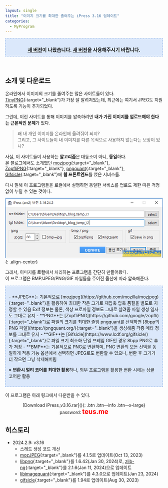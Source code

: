 ```yaml
---
layout: single
title: "이미지 크기를 최대한 줄여주는 iPress 3.16 업데이트"
categories:
  - MyProgram
---
```


<div style="border-style: dashed; border-width: 1px; border-color: #79a5e4; background-color: #dbe8fb; padding: 10px;"><p style="text-align: center; margin-bottom: 0;"><span style="font-size: 1.111em;"><b><a href="/myprogram/iPress-v3.20/">새 버전</a>이 나왔습니다. <a href="/myprogram/iPress-v3.20/">새 버전</a>을 사용해주시기 바랍니다.</b></span></p></div><p><br /></p>

## 소개 및 다운로드

온라인에서 이미지의 크기를 줄여주는 많은 사이트들이 있다.  
[TinyPNG](https://tinypng.com/){:target="_blank"}가 가장 잘 알려져있는데, 최근에는 여기서 JPEG도 지원하도록 기능이 추가되었다.

그런데, 이런 사이트를 통해 이미지를 압축하려면 **내가 가진 이미지를 업로드해야 한다는 근본적인 문제**가 있다.

<div class="quoteMachine">
  <div class="theQuoteLeft">
    <blockquote><span class="quotationMark quotationMark--left"></span >
왜 내 개인 이미지를 온라인에 올려줘야 되지?<br />
그리고, 그 사이트들이 내 이미지를 다른 목적으로 사용하지 않는다는 보장이 있나?
    <span class="quotationMark quotationMark--right"></span ></blockquote>
  </div>
</div>

사실, 이 사이트들이 사용하는 **알고리즘**은 대동소이 아니, **동일**하다.  
본 블로그에서도 소개했던 [mozjpeg](https://github.com/mozilla/mozjpeg){:target="_blank"}, [ZopfliPNG](https://github.com/google/zopfli){:target="_blank"}, [pngquant](https://pngquant.org/){:target="_blank"}, [Gifsicle](https://www.lcdf.org/gifsicle/){:target="_blank"}에 **웹 프론트엔드**를 얹은 서비스들.

다시 말해 이 프로그램들을 로컬에서 실행하면 동일한 서비스를 업로드 제한 따윈 걱정 없이 누릴 수 있는 것이다.

![image](</images/2024-02-09/iPress.png>){: .align-center}

그래서, 이미지를 로컬에서 처리하는 프로그램을 간단히 만들어봤다.  
이 프로그램은 BMP/JPEG/PNG/GIF 파일들을 주어진 옵션에 따라 압축해준다.

<div style="background-color: #DBE8FB; padding: 10px; border: 1px dashed #79A5E4; margin-bottom: 1.2em;"><p style="text-align: center; margin-bottom: 0;"><span style="font-size: 1.111em;">
<div markdown="1">
- **JPEG**는 기본적으로 [mozjpeg](https://github.com/mozilla/mozjpeg){:target="_blank"}을 활용하여 최대한 작은 크기로 재압축  
압축 품질을 별도로 지정할 수 있음  
Exif 정보는 물론, 색상 프로파일 정보도 그대로 살려줌  
파일 생성 일자도 그대로 유지
- **PNG**는 [ZopfliPNG](https://github.com/google/zopfli){:target="_blank"}로 파일의 크기를 최대한 줄임  
pngquant를 선택하면 [8bpp의 PNG 파일](https://pngquant.org/){:target="_blank"}을 생성해줌  
각종 메타 정보를 그대로 유지
- **GIF**는 [Gifsicle](https://www.lcdf.org/gifsicle/){:target="_blank"}로 파일 크기 최소화  
단일 프레임 GIF인 경우 8bpp PNG로 추가 저장
- **BMP**는 기본적으로 PNG로 변환하며, PNG 변환의 모든 선택을 동일하게 적용 가능  
옵션에서 선택하면 JPEG로도 변환할 수 있으나, 변환 후 크기가 더 작으면 그냥 삭제해버림

※ **변환시 멀티 코어를 최대한 활용**하나, 외부 프로그램을 활용한 변환 시에는 싱글 코어만 활용
</div>
</span></p></div>

이 프로그램은 아래 링크에서 다운받을 수 있다.

<div style="text-align: center;" markdown="1">
[Download iPress_v3.16.rar](</attachment/2024-02-09/iPress_v3.16.rar>){: .btn .btn--info .btn--x-large}
<br>password꞉ <span style="color: red; font-size: 1.5em;"><b>teus.me</b></span>
</div>

## 히스토리

* 2024.2.9꞉ v3.16
  * 스레드 생성 코드 개선
  * [mozJPEG](https://github.com/mozilla/mozjpeg){:target="_blank"}를 4.1.5로 업데이트(Oct 13, 2023)
  * [libpng](https://github.com/pnggroup/libpng){:target="_blank"}를 1.6.42(Jan 30, 2024)로, [zlib-ng](https://github.com/zlib-ng/zlib-ng){:target="_blank"}를 2.1.6(Jan 11, 2024)으로 업데이트
  * [libimagequant](https://pngquant.org/){:target="_blank"}를 4.3.0으로 업데이트(Jan 23, 2024)
  * [gifsicle](https://www.lcdf.org/gifsicle/){:target="_blank"}를 1.94로 업데이트(Aug 30, 2023)
